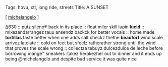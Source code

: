 Tags: hbvu, xtr, long ride, streets
Title: A SUNSET
  
[ [michelangelo](https://maps.app.goo.gl/2V9RqYC3qP2b8qJH8) ]

Δ630 :: putz sileno® back in its place :: float miler skill lupin **lucid** :: mixezandarrangez tauu ansendz backck for better vocals :: home made **tortillas** taste better when one adds salt checkz thethe **beaufort** wind scale arrivez latelate :: cold on feet but sfeelz ratherather strong until the wind that proves the scale wrong :: collectza tebuyz dulcezdulce de leche before borrowing mange™ sneakers :takez herakezher out to dinner and it ends up being @michelangelo and despite bad service it was quite nice 

